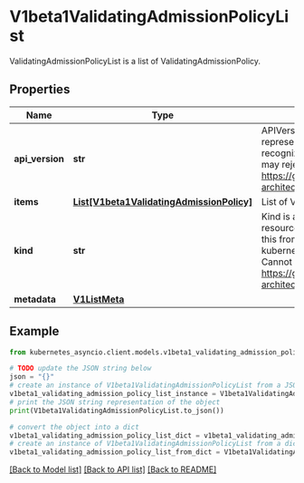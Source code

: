 # V1beta1ValidatingAdmissionPolicyList

ValidatingAdmissionPolicyList is a list of ValidatingAdmissionPolicy.

## Properties

Name | Type | Description | Notes
------------ | ------------- | ------------- | -------------
**api_version** | **str** | APIVersion defines the versioned schema of this representation of an object. Servers should convert recognized schemas to the latest internal value, and may reject unrecognized values. More info: https://git.k8s.io/community/contributors/devel/sig-architecture/api-conventions.md#resources | [optional] 
**items** | [**List[V1beta1ValidatingAdmissionPolicy]**](V1beta1ValidatingAdmissionPolicy.md) | List of ValidatingAdmissionPolicy. | 
**kind** | **str** | Kind is a string value representing the REST resource this object represents. Servers may infer this from the endpoint the kubernetes_asyncio.client submits requests to. Cannot be updated. In CamelCase. More info: https://git.k8s.io/community/contributors/devel/sig-architecture/api-conventions.md#types-kinds | [optional] 
**metadata** | [**V1ListMeta**](V1ListMeta.md) |  | [optional] 

## Example

```python
from kubernetes_asyncio.client.models.v1beta1_validating_admission_policy_list import V1beta1ValidatingAdmissionPolicyList

# TODO update the JSON string below
json = "{}"
# create an instance of V1beta1ValidatingAdmissionPolicyList from a JSON string
v1beta1_validating_admission_policy_list_instance = V1beta1ValidatingAdmissionPolicyList.from_json(json)
# print the JSON string representation of the object
print(V1beta1ValidatingAdmissionPolicyList.to_json())

# convert the object into a dict
v1beta1_validating_admission_policy_list_dict = v1beta1_validating_admission_policy_list_instance.to_dict()
# create an instance of V1beta1ValidatingAdmissionPolicyList from a dict
v1beta1_validating_admission_policy_list_from_dict = V1beta1ValidatingAdmissionPolicyList.from_dict(v1beta1_validating_admission_policy_list_dict)
```
[[Back to Model list]](../README.md#documentation-for-models) [[Back to API list]](../README.md#documentation-for-api-endpoints) [[Back to README]](../README.md)


